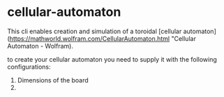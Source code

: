 # cellular-automaton

This cli enables creation and simulation of a toroidal [cellular automaton](https://mathworld.wolfram.com/CellularAutomaton.html "Cellular Automaton - Wolfram). 

to create your cellular automaton you need to supply it with the following configurations:
1. Dimensions of the board
2. 

